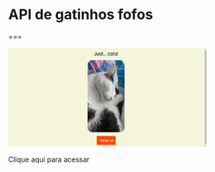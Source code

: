# API de gatinhos fofos
=== 

<img src="print.png" alt="screenshot da tela do site" width="400px" height="200px">

<a style="text-decoration: none;" href="https://utilizando-api.natalias2.repl.co/"><span>Clique aqui para acessar</span></a>